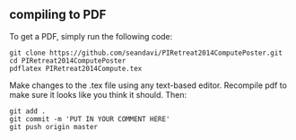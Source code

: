 ## compiling to PDF

To get a PDF, simply run the following code:

```{sh}
git clone https://github.com/seandavi/PIRetreat2014ComputePoster.git
cd PIRetreat2014ComputePoster
pdflatex PIRetreat2014Compute.tex
```

Make changes to the .tex file using any text-based editor.  Recompile pdf to make sure it looks like you think it should.  Then:

```{sh}
git add .
git commit -m 'PUT IN YOUR COMMENT HERE'
git push origin master
```
